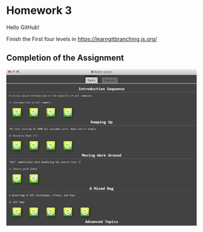 
# Homework 3
Hello GitHub!

Finish the First four levels in https://learngitbranching.js.org/ 

## Completion of the Assignment

![Completed Assignment](screenshots/GitHub.png)

